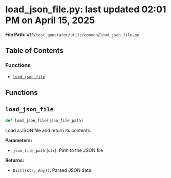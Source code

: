 # load_json_file.py: last updated 02:01 PM on April 15, 2025

**File Path:** `WIP/test_generator/utils/common/load_json_file.py`

## Table of Contents

### Functions

- [`load_json_file`](#load_json_file)

## Functions

## `load_json_file`

```python
def load_json_file(json_file_path)
```

Load a JSON file and return its contents.

**Parameters:**

- `json_file_path` (`str`): Path to the JSON file

**Returns:**

- `Dict[(str, Any)]`: Parsed JSON data
